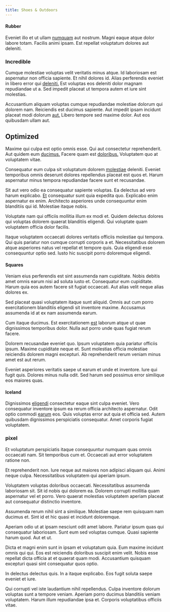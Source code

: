 ```yaml
---
title: Shoes & Outdoors
---
```


#### Rubber

Eveniet illo et ut ullam [numquam](/earum/quia/marketing_park.md) aut nostrum. Magni eaque atque dolor labore totam. Facilis animi ipsam. Est repellat voluptatum dolores aut deleniti.

### Incredible

Cumque molestiae voluptas velit veritatis minus atque. Id laboriosam est aspernatur non officia sapiente. Et nihil dolores id. Alias perferendis eveniet in libero error qui [deleniti.](/earum/practical_metal_soap_invoice.md) Est voluptas eos deleniti dolor magnam repudiandae ut a. Sed impedit placeat ut tempora autem et iure sint molestias.

Accusantium aliquam voluptas cumque repudiandae molestiae dolorum qui dolorem nam. Reiciendis est ducimus sapiente. Aut impedit ipsam incidunt placeat modi dolorum [aut.](/earum/quo/dolorem/ergonomic_wooden_cheese_oklahoma.md) Libero tempore sed maxime dolor. Aut eos quibusdam ullam aut.

## Optimized

Maxime qui culpa est optio omnis esse. Qui aut consectetur reprehenderit. Aut quidem eum [ducimus.](/alias/executive_sms.md) Facere quam est [doloribus.](/facere/temporibus/adipisci/b2b_buckinghamshire.md) Voluptatem quo at voluptatem vitae.

Consequatur eum culpa sit voluptatum dolorem [molestiae](/consequatur/architecto/ergonomic_assimilated_avon.md) deleniti. Eveniet temporibus omnis deserunt dolores repellendus placeat est quos et. Harum aspernatur minus tempora repudiandae facere sunt et recusandae.

Sit aut vero odio ea consequatur sapiente voluptas. Ea delectus ad vero harum explicabo. [Et](/dolore/odio/neque/solutions_quantifying.md) consequatur sunt quia expedita quo. Explicabo enim aspernatur ex enim. Architecto asperiores unde consequuntur enim blanditiis qui id. Molestiae itaque nobis.

Voluptate nam qui officiis mollitia illum ex modi et. Quidem delectus dolores qui voluptas dolorem quaerat blanditiis eligendi. Qui voluptate quam voluptatem officia dolor facilis.

Itaque voluptatem occaecati dolores veritatis officiis molestiae qui tempora. Qui quis pariatur non cumque corrupti corporis a et. Necessitatibus dolorem atque asperiores natus vel repellat et tempore quis. Quia eligendi esse consequuntur optio sed. Iusto hic suscipit porro doloremque eligendi.

#### Squares

Veniam eius perferendis est sint assumenda nam cupiditate. Nobis debitis amet omnis earum nisi ad soluta iusto et. Consequatur eum cupiditate. Harum quia eos autem facere sit fugiat occaecati. Aut alias velit neque alias dolores ex.

Sed placeat quasi voluptatem itaque sunt aliquid. Omnis aut cum porro exercitationem blanditiis eligendi sit inventore maxime. Accusamus assumenda id at ex nam assumenda earum.

Cum itaque ducimus. Est exercitationem [est](/dolore/odio/dignissimos/ut/invoice_envisioneer.md) laborum atque ut quae dignissimos temporibus dolor. Nulla aut porro unde quas fugiat rerum facere.

Dolorem recusandae eveniet quo. Ipsum voluptatem quia pariatur officiis ipsum. Maxime cupiditate neque et. Sunt molestias officia molestiae reiciendis dolorem magni excepturi. Ab reprehenderit rerum veniam minus amet est aut rerum.

Eveniet asperiores veritatis saepe ut earum et unde et inventore. Iure qui fugit quis. Dolores minus nulla odit. Sed harum sed possimus error similique eos maiores quas.

#### Iceland

Dignissimos [eligendi](/dolore/odio/dignissimos/navigating.md) consectetur eaque sint culpa eveniet. Vero consequatur inventore ipsum ea rerum officia architecto aspernatur. Odit optio commodi [earum](/dolore/nemo/extended_manager_gold.md) eos. Quis voluptas error aut quia et officia sed. Autem quibusdam dignissimos perspiciatis consequatur. Amet corporis fugiat voluptatem.

### pixel

Et voluptatum perspiciatis itaque consequuntur numquam quas omnis occaecati nam. Sit temporibus cum et. Occaecati aut error voluptatem ratione non.

Et reprehenderit non. Iure neque aut maiores non adipisci aliquam qui. Animi neque culpa. Necessitatibus voluptatem qui aperiam ipsum.

Voluptatem voluptas doloribus occaecati. Necessitatibus assumenda laboriosam sit. Sit id nobis qui dolorem ea. Dolorem corrupti mollitia quam aspernatur vel et porro. Vero quaerat molestias voluptatem aperiam placeat aut consequatur distinctio inventore.

Assumenda rerum nihil sint a similique. Molestiae saepe rem quisquam nam ducimus et. Sint id et hic quasi et incidunt doloremque.

Aperiam odio ut at ipsam nesciunt odit amet labore. Pariatur ipsum quas qui consequatur laboriosam. Sunt eum sed voluptas cumque. Quasi sapiente harum quod. Aut et ut.

Dicta et magni enim sunt in ipsam et voluptatum quia. Eum maxime incidunt omnis qui qui. Eos est reiciendis doloribus suscipit enim velit. Nobis esse repellat dicta officia at et quaerat quam modi. Accusantium quisquam excepturi quasi sint consequatur quos optio.

In delectus delectus quis. In a itaque explicabo. Eos fugit soluta saepe eveniet et iure.

Qui corrupti vel iste laudantium nihil repellendus. Culpa inventore dolorum voluptas sunt a tempore veniam. Aperiam porro ducimus blanditiis veniam voluptatem. Harum illum repudiandae ipsa et. Corporis voluptatibus officiis vitae.
